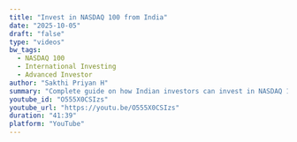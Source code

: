 ```yaml
---
title: "Invest in NASDAQ 100 from India"
date: "2025-10-05"
draft: "false"
type: "videos"
bw_tags:
  - NASDAQ 100
  - International Investing
  - Advanced Investor
author: "Sakthi Priyan H"
summary: "Complete guide on how Indian investors can invest in NASDAQ 100 index and benefit from US market growth."
youtube_id: "O555X0CSIzs"
youtube_url: "https://youtu.be/O555X0CSIzs"
duration: "41:39"
platform: "YouTube"
---
```

